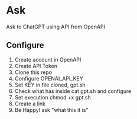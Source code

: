 # Ask

Ask to ChatGPT using API from OpenAPI


## Configure

1. Create account in OpenAPI
2. Create API Token
3. Clone this repo
4. Configure OPENAI_API_KEY
5. Set KEY in file cloned, gpt.sh
6. Check what has inside cat gpt.sh and configure
6. Set execution chmod +x gpt.sh
7. Create a link
8. Be Happy! ask "what this it is"

